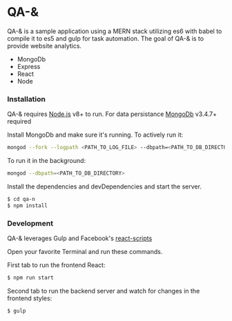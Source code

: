# QA-&

QA-& is a sample application using a MERN stack utilizing es6 with babel to compile it to es5 and gulp for task automation.
The goal of QA-& is to provide website analytics. 

  - MongoDb
  - Express
  - React
  - Node

### Installation

QA-& requires [Node.js](https://nodejs.org/) v8+ to run.
For data persistance [MongoDb](https://www.mongodb.com/) v3.4.7+ required

Install MongoDb and make sure it's running. 
To actively run it:
```sh
mongod --fork --logpath <PATH_TO_LOG_FILE> --dbpath=<PATH_TO_DB_DIRECTORY>
```

To run it in the background:
```sh
mongod --dbpath=<PATH_TO_DB_DIRECTORY>
```
Install the dependencies and devDependencies and start the server.

```sh
$ cd qa-n
$ npm install
```
### Development

QA-& leverages Gulp and Facebook's [react-scripts](https://github.com/facebookincubator/create-react-app/tree/master/packages/react-scripts)

Open your favorite Terminal and run these commands.

First tab to run the frontend React:
```sh
$ npm run start
```

Second tab to run the backend server and watch for changes in the frontend styles:
```sh
$ gulp
```